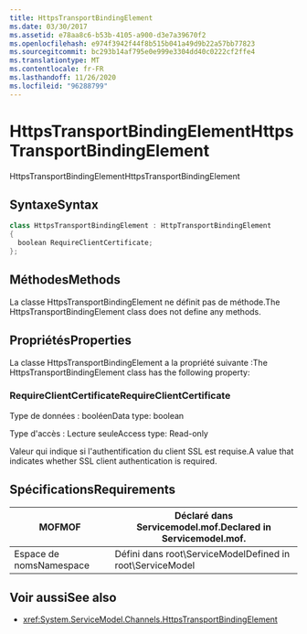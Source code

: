 ```yaml
---
title: HttpsTransportBindingElement
ms.date: 03/30/2017
ms.assetid: e78aa8c6-b53b-4105-a900-d3e7a39670f2
ms.openlocfilehash: e974f3942f44f8b515b041a49d9b22a57bb77823
ms.sourcegitcommit: bc293b14af795e0e999e3304dd40c0222cf2ffe4
ms.translationtype: MT
ms.contentlocale: fr-FR
ms.lasthandoff: 11/26/2020
ms.locfileid: "96288799"
---
```

# <a name="httpstransportbindingelement"></a><span data-ttu-id="11c2a-102">HttpsTransportBindingElement</span><span class="sxs-lookup"><span data-stu-id="11c2a-102">HttpsTransportBindingElement</span></span>

<span data-ttu-id="11c2a-103">HttpsTransportBindingElement</span><span class="sxs-lookup"><span data-stu-id="11c2a-103">HttpsTransportBindingElement</span></span>  
  
## <a name="syntax"></a><span data-ttu-id="11c2a-104">Syntaxe</span><span class="sxs-lookup"><span data-stu-id="11c2a-104">Syntax</span></span>  
  
```csharp  
class HttpsTransportBindingElement : HttpTransportBindingElement  
{  
  boolean RequireClientCertificate;  
};  
```  
  
## <a name="methods"></a><span data-ttu-id="11c2a-105">Méthodes</span><span class="sxs-lookup"><span data-stu-id="11c2a-105">Methods</span></span>  

 <span data-ttu-id="11c2a-106">La classe HttpsTransportBindingElement ne définit pas de méthode.</span><span class="sxs-lookup"><span data-stu-id="11c2a-106">The HttpsTransportBindingElement class does not define any methods.</span></span>  
  
## <a name="properties"></a><span data-ttu-id="11c2a-107">Propriétés</span><span class="sxs-lookup"><span data-stu-id="11c2a-107">Properties</span></span>  

 <span data-ttu-id="11c2a-108">La classe HttpsTransportBindingElement a la propriété suivante :</span><span class="sxs-lookup"><span data-stu-id="11c2a-108">The HttpsTransportBindingElement class has the following property:</span></span>  
  
### <a name="requireclientcertificate"></a><span data-ttu-id="11c2a-109">RequireClientCertificate</span><span class="sxs-lookup"><span data-stu-id="11c2a-109">RequireClientCertificate</span></span>  

 <span data-ttu-id="11c2a-110">Type de données : booléen</span><span class="sxs-lookup"><span data-stu-id="11c2a-110">Data type: boolean</span></span>  
  
 <span data-ttu-id="11c2a-111">Type d'accès : Lecture seule</span><span class="sxs-lookup"><span data-stu-id="11c2a-111">Access type: Read-only</span></span>  
  
 <span data-ttu-id="11c2a-112">Valeur qui indique si l'authentification du client SSL est requise.</span><span class="sxs-lookup"><span data-stu-id="11c2a-112">A value that indicates whether SSL client authentication is required.</span></span>  
  
## <a name="requirements"></a><span data-ttu-id="11c2a-113">Spécifications</span><span class="sxs-lookup"><span data-stu-id="11c2a-113">Requirements</span></span>  
  
|<span data-ttu-id="11c2a-114">MOF</span><span class="sxs-lookup"><span data-stu-id="11c2a-114">MOF</span></span>|<span data-ttu-id="11c2a-115">Déclaré dans Servicemodel.mof.</span><span class="sxs-lookup"><span data-stu-id="11c2a-115">Declared in Servicemodel.mof.</span></span>|  
|---------|-----------------------------------|  
|<span data-ttu-id="11c2a-116">Espace de noms</span><span class="sxs-lookup"><span data-stu-id="11c2a-116">Namespace</span></span>|<span data-ttu-id="11c2a-117">Défini dans root\ServiceModel</span><span class="sxs-lookup"><span data-stu-id="11c2a-117">Defined in root\ServiceModel</span></span>|  
  
## <a name="see-also"></a><span data-ttu-id="11c2a-118">Voir aussi</span><span class="sxs-lookup"><span data-stu-id="11c2a-118">See also</span></span>

- <xref:System.ServiceModel.Channels.HttpsTransportBindingElement>
